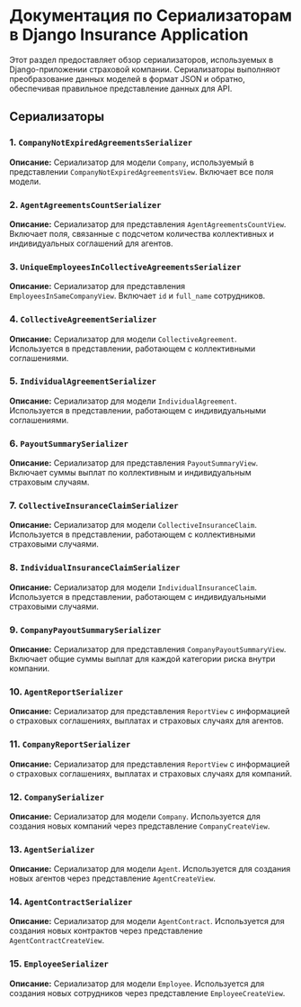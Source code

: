 # Документация по Сериализаторам в Django Insurance Application

Этот раздел предоставляет обзор сериализаторов, используемых в Django-приложении страховой компании. Сериализаторы выполняют преобразование данных моделей в формат JSON и обратно, обеспечивая правильное представление данных для API.

## Сериализаторы

### 1. `CompanyNotExpiredAgreementsSerializer`

**Описание:**
Сериализатор для модели `Company`, используемый в представлении `CompanyNotExpiredAgreementsView`. Включает все поля модели.

### 2. `AgentAgreementsCountSerializer`

**Описание:**
Сериализатор для представления `AgentAgreementsCountView`. Включает поля, связанные с подсчетом количества коллективных и индивидуальных соглашений для агентов.

### 3. `UniqueEmployeesInCollectiveAgreementsSerializer`

**Описание:**
Сериализатор для представления `EmployeesInSameCompanyView`. Включает `id` и `full_name` сотрудников.

### 4. `CollectiveAgreementSerializer`

**Описание:**
Сериализатор для модели `CollectiveAgreement`. Используется в представлении, работающем с коллективными соглашениями.

### 5. `IndividualAgreementSerializer`

**Описание:**
Сериализатор для модели `IndividualAgreement`. Используется в представлении, работающем с индивидуальными соглашениями.

### 6. `PayoutSummarySerializer`

**Описание:**
Сериализатор для представления `PayoutSummaryView`. Включает суммы выплат по коллективным и индивидуальным страховым случаям.

### 7. `CollectiveInsuranceClaimSerializer`

**Описание:**
Сериализатор для модели `CollectiveInsuranceClaim`. Используется в представлении, работающем с коллективными страховыми случаями.

### 8. `IndividualInsuranceClaimSerializer`

**Описание:**
Сериализатор для модели `IndividualInsuranceClaim`. Используется в представлении, работающем с индивидуальными страховыми случаями.

### 9. `CompanyPayoutSummarySerializer`

**Описание:**
Сериализатор для представления `CompanyPayoutSummaryView`. Включает общие суммы выплат для каждой категории риска внутри компании.

### 10. `AgentReportSerializer`

**Описание:**
Сериализатор для представления `ReportView` с информацией о страховых соглашениях, выплатах и страховых случаях для агентов.

### 11. `CompanyReportSerializer`

**Описание:**
Сериализатор для представления `ReportView` с информацией о страховых соглашениях, выплатах и страховых случаях для компаний.

### 12. `CompanySerializer`

**Описание:**
Сериализатор для модели `Company`. Используется для создания новых компаний через представление `CompanyCreateView`.

### 13. `AgentSerializer`

**Описание:**
Сериализатор для модели `Agent`. Используется для создания новых агентов через представление `AgentCreateView`.

### 14. `AgentContractSerializer`

**Описание:**
Сериализатор для модели `AgentContract`. Используется для создания новых контрактов через представление `AgentContractCreateView`.

### 15. `EmployeeSerializer`

**Описание:**
Сериализатор для модели `Employee`. Используется для создания новых сотрудников через представление `EmployeeCreateView`.
